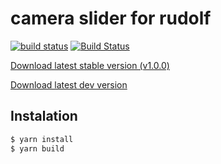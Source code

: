 # camera slider for rudolf

[![build status](https://gitlab.com/rudolfcms/camera-slider/badges/master/build.svg)](https://gitlab.com/rudolfcms/camera-slider/commits/master)
[![Build Status](https://travis-ci.com/rudolfcms/camera-slider.svg?branch=master)](https://travis-ci.com/rudolfcms/camera-slider)

[Download latest stable version (v1.0.0)](https://github.com/rudolfcms/camera-slider/releases/download/v1.0.0/camera-slider.zip)

[Download latest dev version](https://gitlab.com/rudolfcms/camera-slider/builds/artifacts/master/download?job=build)

## Instalation

```bash
$ yarn install
$ yarn build
```
